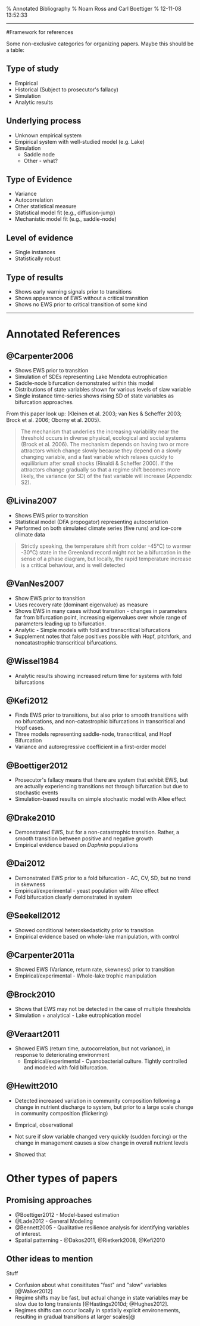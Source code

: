 % Annotated Bibliography
% Noam Ross and Carl Boettiger
% 12-11-08 13:52:33



- - -

#Framework for references

Some non-exclusive categories for organizing papers.  Maybe this should be a table:

## Type of study

 - Empirical
 - Historical (Subject to prosecutor's fallacy)
 - Simulation
 - Analytic results
 
## Underlying process

 - Unknown empirical system
 - Empirical system with well-studied model (e.g. Lake)
 - Simulation
   - Saddle node
   - Other - what?
 
## Type of Evidence

 - Variance
 - Autocorrelation
 - Other statistical measure
 - Statistical model fit (e.g., diffusion-jump)
 - Mechanistic model fit (e.g., saddle-node)

## Level of evidence

 - Single instances
 - Statistically robust

## Type of results

 - Shows early warning signals prior to transitions
 - Shows appearance of EWS without a critical transition
 - Shows no EWS prior to critical transition of some kind
 
- - - 
# Annotated References


## @Carpenter2006

 - Shows EWS prior to transition
 - Simulation of SDEs representing Lake Mendota eutrophication
 - Saddle-node bifurcation demonstrated within this model
 - Distributions of state variables shown for various levels of slaw variable
 - Single instance time-series shows rising SD of state variables as bifurcation approaches.

From this paper look up: (Kleinen et al. 2003; van Nes & Scheffer 2003; Brock et al. 2006; Oborny et al. 2005).

> The mechanism that underlies the increasing variability near the threshold occurs in diverse physical, ecological and social systems (Brock et al. 2006). The mechanism depends on having two or more attractors which change slowly because they depend on a slowly changing variable, and a fast variable which relaxes quickly to equilibrium after small shocks (Rinaldi & Scheffer 2000). If the attractors change gradually so that a regime shift becomes more likely, the variance (or SD) of the fast variable will increase (Appendix S2).

## @Livina2007

 - Shows EWS prior to transition
 - Statistical model  (DFA propogator) representing autocorrlation
 - Performed on both simulated climate series (five runs) and ice-core climate data
 

 > Strictly speaking, the temperature shift from colder -45°C) to warmer -30°C) state in the Greenland record might not be a bifurcation in the sense of a phase diagram, but locally, the rapid temperature increase is a critical behaviour, and is well detected 

## @VanNes2007

 - Show EWS prior to transition
 - Uses recovery rate (dominant eigenvalue) as measure
 - Shows EWS in many cases without transition - changes in parameters far from bifurcation point, increasing eigenvalues over whole range of parameters leading up to bifurcation.
 - Analytic - Simple models with fold and transcritical bifurcations
 - Supplement notes that false positives possible with Hopf, pitchfork, and noncatastrophic transcritical bifurcations.

## @Wissel1984

 - Analytic results showing increased return time for systems with fold bifurcations

## @Kefi2012

 - Finds EWS prior to transitions, but also prior to smooth transitions with no bifurcations, and non-catastrophic bifurcations in transcritical and Hopf cases.
 - Three models representing saddle-node, transcritical, and Hopf Bifurcation
 - Variance and autoregressive coefficient in a first-order model
 
## @Boettiger2012

 - Prosecutor's fallacy means that there are system that exhibit EWS, but are actually experiencing transitions not through bifurcation but due to stochastic events
 - Simulation-based results on simple stochastic model with Allee effect
 
 ## @Drake2010
 
 - Demonstrated EWS, but for a non-catastrophic transition.  Rather, a smooth transition between positive and negative growth
 - Empirical evidence based on *Daphnia* populations
 
## @Dai2012

 - Demonstrated EWS prior to a fold bifurcation - AC, CV, SD, but no trend in skewness
 - Empirical/experimental - yeast population with Allee effect
 - Fold bifurcation clearly demonstrated in system
 
## @Seekell2012

 - Showed conditional heteroskedasticity prior to transition
 - Empirical evidence based on whole-lake manipulation, with control
 
## @Carpenter2011a

 - Showed EWS (Variance, return rate, skewness) prior to transition
 - Empirical/experimental - Whole-lake trophic manipulation
 
## @Brock2010

 - Shows that EWS may not be detected in the case of multiple thresholds
 - Simulation + analytical - Lake eutrophication model
 
## @Veraart2011

- Showed EWS (return time, autocorrelation, but not variance), in response to deteriorating environment
  - Empirical/experimental - Cyanobacterial culture.  Tightly controlled and modeled with fold bifurcation.
  
## @Hewitt2010

 - Detected increased variation in community composition following a change in nutrient discharge to system, but prior to a large scale change in community composition (flickering)
 - Emprical, observational
 - Not sure if slow variable changed very quickly (sudden forcing) or the change in management causes a slow change in overall nutrient levels

- Showed that 


# Other types of papers

## Promising approaches

 - @Boettiger2012 - Model-based estimation
 - @Lade2012 - General Modeling
 - @Bennett2005 - Qualitative resilience analysis for identifying variables of interest.
 - Spatial patterning - @Dakos2011, @Rietkerk2008, @Kefi2010
 
## Other ideas to mention

Stuff

 - Confusion about what consititutes "fast" and "slow" variables [@Walker2012]
 - Regime shifts may be fast, but actual change in state variables may be slow due to long transients [@Hastings2010d; @Hughes2012].
 - Regimes shifts can occur locally in spatially explicit environements, resulting in gradual transitions at larger scales[@
